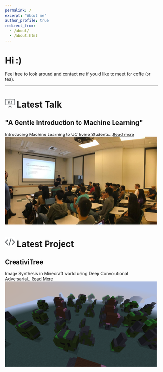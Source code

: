 ```yaml
---
permalink: /
excerpt: "About me"
author_profile: true
redirect_from: 
  - /about/
  - /about.html
---
```


<h1>Hi :)</h1>Feel free to look around and contact me if you'd like to meet for coffe (or tea).
<hr>

<img src="/images/talk.png"/> Latest Talk
======

"A Gentle Introduction to Machine Learning"
------
Introducing Machine Learning to UC Irvine Students...[Read more](https://avourakis.github.io/portfolio)
<a href="https://avourakis.github.io/portfolio">
<img src="/images/test_image.jpg" alt="A Gentle Introduction to Machine Learning by Andres Vourakis" style="width: 500px;"/>
</a>


<img src="/images/code.png"/> Latest Project
======

CreativiTree
-----
Image Synthesis in Minecraft world using Deep Convolutional Adversarial...<a href="https://jtjanecek.github.io/CreativiTree" target="_blank">Read More</a>
<a href="https://jtjanecek.github.io/CreativiTree" target="_blank">
<img src="/images/creativitree.png" alt="CreativiTree" style="width: 500px;"/>
</a>